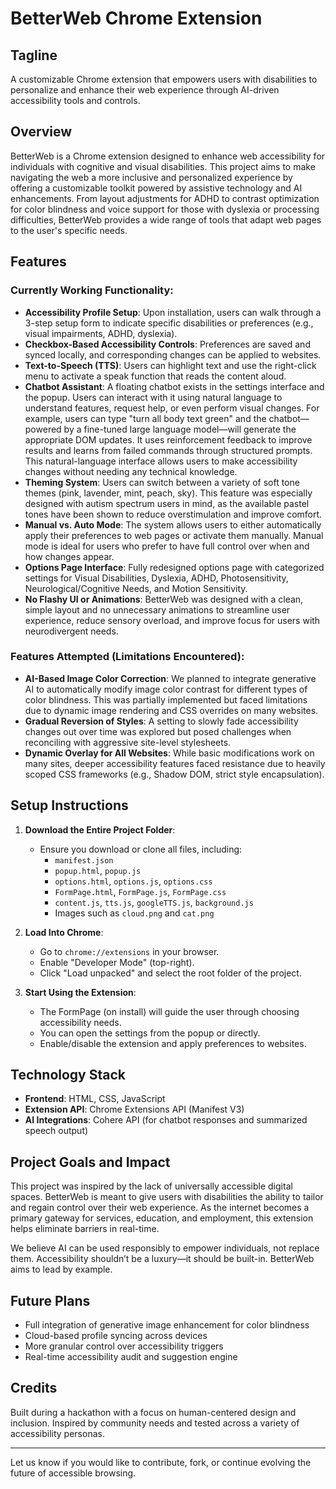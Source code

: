 # BetterWeb Chrome Extension

## Tagline
A customizable Chrome extension that empowers users with disabilities to personalize and enhance their web experience through AI-driven accessibility tools and controls.

## Overview
BetterWeb is a Chrome extension designed to enhance web accessibility for individuals with cognitive and visual disabilities. This project aims to make navigating the web a more inclusive and personalized experience by offering a customizable toolkit powered by assistive technology and AI enhancements. From layout adjustments for ADHD to contrast optimization for color blindness and voice support for those with dyslexia or processing difficulties, BetterWeb provides a wide range of tools that adapt web pages to the user's specific needs.

## Features

### Currently Working Functionality:
- **Accessibility Profile Setup**: Upon installation, users can walk through a 3-step setup form to indicate specific disabilities or preferences (e.g., visual impairments, ADHD, dyslexia).
- **Checkbox-Based Accessibility Controls**: Preferences are saved and synced locally, and corresponding changes can be applied to websites.
- **Text-to-Speech (TTS)**: Users can highlight text and use the right-click menu to activate a speak function that reads the content aloud.
- **Chatbot Assistant**: A floating chatbot exists in the settings interface and the popup. Users can interact with it using natural language to understand features, request help, or even perform visual changes. For example, users can type "turn all body text green" and the chatbot—powered by a fine-tuned large language model—will generate the appropriate DOM updates. It uses reinforcement feedback to improve results and learns from failed commands through structured prompts. This natural-language interface allows users to make accessibility changes without needing any technical knowledge.
- **Theming System**: Users can switch between a variety of soft tone themes (pink, lavender, mint, peach, sky). This feature was especially designed with autism spectrum users in mind, as the available pastel tones have been shown to reduce overstimulation and improve comfort.
- **Manual vs. Auto Mode**: The system allows users to either automatically apply their preferences to web pages or activate them manually. Manual mode is ideal for users who prefer to have full control over when and how changes appear.
- **Options Page Interface**: Fully redesigned options page with categorized settings for Visual Disabilities, Dyslexia, ADHD, Photosensitivity, Neurological/Cognitive Needs, and Motion Sensitivity.
- **No Flashy UI or Animations**: BetterWeb was designed with a clean, simple layout and no unnecessary animations to streamline user experience, reduce sensory overload, and improve focus for users with neurodivergent needs.

### Features Attempted (Limitations Encountered):
- **AI-Based Image Color Correction**: We planned to integrate generative AI to automatically modify image color contrast for different types of color blindness. This was partially implemented but faced limitations due to dynamic image rendering and CSS overrides on many websites.
- **Gradual Reversion of Styles**: A setting to slowly fade accessibility changes out over time was explored but posed challenges when reconciling with aggressive site-level stylesheets.
- **Dynamic Overlay for All Websites**: While basic modifications work on many sites, deeper accessibility features faced resistance due to heavily scoped CSS frameworks (e.g., Shadow DOM, strict style encapsulation).

## Setup Instructions

1. **Download the Entire Project Folder**:
   - Ensure you download or clone all files, including:
     - `manifest.json`
     - `popup.html`, `popup.js`
     - `options.html`, `options.js`, `options.css`
     - `FormPage.html`, `FormPage.js`, `FormPage.css`
     - `content.js`, `tts.js`, `googleTTS.js`, `background.js`
     - Images such as `cloud.png` and `cat.png`

2. **Load Into Chrome**:
   - Go to `chrome://extensions` in your browser.
   - Enable "Developer Mode" (top-right).
   - Click "Load unpacked" and select the root folder of the project.

3. **Start Using the Extension**:
   - The FormPage (on install) will guide the user through choosing accessibility needs.
   - You can open the settings from the popup or directly.
   - Enable/disable the extension and apply preferences to websites.

## Technology Stack
- **Frontend**: HTML, CSS, JavaScript
- **Extension API**: Chrome Extensions API (Manifest V3)
- **AI Integrations**: Cohere API (for chatbot responses and summarized speech output)


## Project Goals and Impact
This project was inspired by the lack of universally accessible digital spaces. BetterWeb is meant to give users with disabilities the ability to tailor and regain control over their web experience. As the internet becomes a primary gateway for services, education, and employment, this extension helps eliminate barriers in real-time.

We believe AI can be used responsibly to empower individuals, not replace them. Accessibility shouldn’t be a luxury—it should be built-in. BetterWeb aims to lead by example.

## Future Plans
- Full integration of generative image enhancement for color blindness
- Cloud-based profile syncing across devices
- More granular control over accessibility triggers
- Real-time accessibility audit and suggestion engine

## Credits
Built during a hackathon with a focus on human-centered design and inclusion. Inspired by community needs and tested across a variety of accessibility personas.

---
Let us know if you would like to contribute, fork, or continue evolving the future of accessible browsing.

